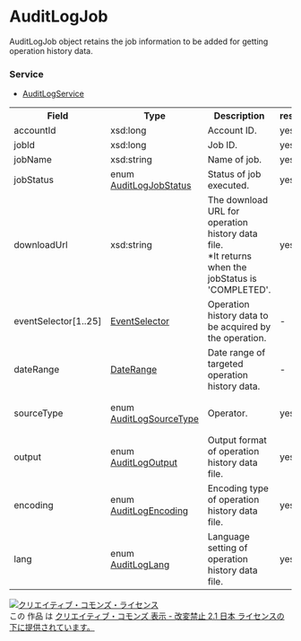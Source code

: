 # AuditLogJob
AuditLogJob object retains the job information to be added for getting operation history data.
  
### Service
+ [AuditLogService](../services/AuditLogService.md)
 
<table>
 <tr>
  <th>Field</th>
  <th>Type</th>
  <th>Description</th>
  <th>response</th>
  <th>addJob</th>
 </tr>
 <tr>
  <td>accountId</td>
  <td>xsd:long</td>
  <td>Account ID.</td>
  <td>yes</td>
  <td>Ignore</td>
 </tr>
 <tr>
  <td>jobId</td>
  <td>xsd:long</td>
  <td>Job ID.</td>
  <td>yes</td>
  <td>Ignore</td>
 </tr>
 <tr>
  <td>jobName</td>
  <td>xsd:string</td>
  <td>Name of job.</td>
  <td>yes</td>
  <td>Optional</td>
 </tr>
 <tr>
  <td>jobStatus</td>
  <td>enum<br><a href="./AuditLogJobStatus.md">AuditLogJobStatus</a></td>
  <td>Status of job executed.</td>
  <td>yes</td>
  <td>Ignore</td>
 </tr>
 <tr>
  <td>downloadUrl</td>
  <td>xsd:string</td>
  <td>The download URL for operation history data file. <br>*It returns when the jobStatus is 'COMPLETED'.</td>
  <td>yes</td>
  <td>Ignore</td>
 </tr>
 <tr>
  <td>eventSelector[1..25]</td>
  <td><a href="./EventSelector.md">EventSelector</a></td>
  <td>Operation history data to be acquired by the operation.</td>
  <td>-</td>
  <td>Requirement</td>
 </tr>
 <tr>
  <td>dateRange</td>
  <td><a href="./DateRange.md">DateRange</a></td>
  <td>Date range of targeted operation history data.</td>
  <td>-</td>
  <td>Requirement</td>
 </tr>
 <tr>
  <td>sourceType</td>
  <td>enum<br><a href="./AuditLogSourceType.md">AuditLogSourceType</a></td>
  <td>Operator.</td>
  <td>yes</td>
  <td>Optional<br>Default：API</td>
 </tr>
 <tr>
  <td>output</td>
  <td>enum<br><a href="./AuditLogOutput.md">AuditLogOutput</a></td>
  <td>Output format of operation history data file.</td>
  <td>yes</td>
<td>Optional<br>Default：CSV</td>
 </tr>
 <tr>
  <td>encoding</td>
  <td>enum<br><a href="./AuditLogEncoding.md">AuditLogEncoding</a></td>
  <td>Encoding type of operation history data file.</td>
  <td>yes</td>
<td>Optional<br>Default：SJIS</td>
 </tr>
 <tr>
  <td>lang</td>
  <td>enum<br><a href="./AuditLogLang.md">AuditLogLang</a></td>
  <td>Language setting of operation history data file.</td>
    <td>yes</td>
  <td>Optional<br>Default：JA</td>
 </tr>
 </table>
   
<a rel="license" href="http://creativecommons.org/licenses/by-nd/2.1/jp/"><img alt="クリエイティブ・コモンズ・ライセンス" style="border-width:0" src="https://i.creativecommons.org/l/by-nd/2.1/jp/88x31.png" /></a><br />この 作品 は <a rel="license" href="http://creativecommons.org/licenses/by-nd/2.1/jp/">クリエイティブ・コモンズ 表示 - 改変禁止 2.1 日本 ライセンスの下に提供されています。</a>

